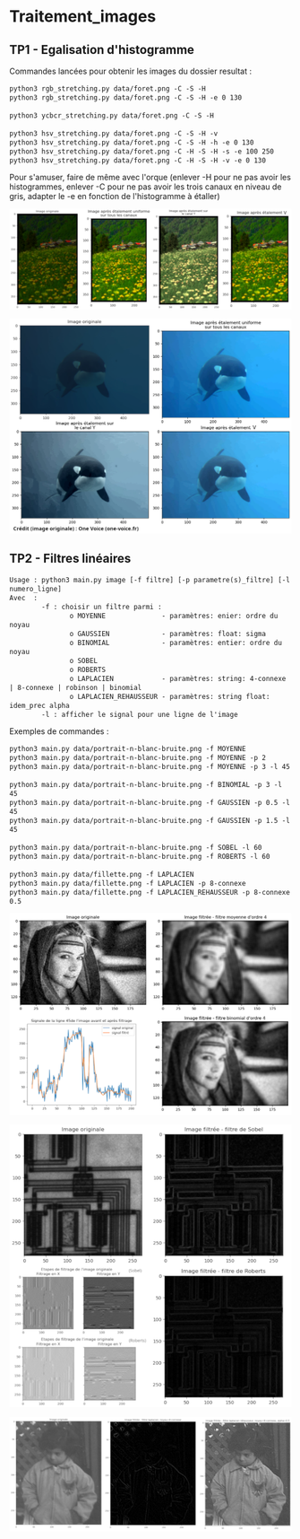 # Traitement_images

## TP1 - Egalisation d'histogramme

Commandes lancées pour obtenir les images du dossier resultat :

```
python3 rgb_stretching.py data/foret.png -C -S -H
python3 rgb_stretching.py data/foret.png -C -S -H -e 0 130

python3 ycbcr_stretching.py data/foret.png -C -S -H

python3 hsv_stretching.py data/foret.png -C -S -H -v
python3 hsv_stretching.py data/foret.png -C -S -H -h -e 0 130
python3 hsv_stretching.py data/foret.png -C -H -S -H -s -e 100 250
python3 hsv_stretching.py data/foret.png -C -H -S -H -v -e 0 130
```

Pour s'amuser, faire de même avec l'orque (enlever -H pour ne pas avoir les histogrammes, enlever -C pour ne pas avoir les trois canaux en niveau de gris, adapter le -e en fonction de l'histogramme à étaller)

![foret](TP1/resultats/0_comparaison.png)

![orque](TP1/resultats/0_comparaison_orque.png)

## TP2 - Filtres linéaires

```
Usage : python3 main.py image [-f filtre] [-p parametre(s)_filtre] [-l numero_ligne]
Avec  :
        -f : choisir un filtre parmi :
               o MOYENNE              - paramètres: enier: ordre du noyau
               o GAUSSIEN             - paramètres: float: sigma
               o BINOMIAL             - paramètres: entier: ordre du noyau
               o SOBEL
               o ROBERTS
               o LAPLACIEN            - paramètres: string: 4-connexe | 8-connexe | robinson | binomial
               o LAPLACIEN_REHAUSSEUR - paramètres: string float: idem_prec alpha 
        -l : afficher le signal pour une ligne de l'image
```

Exemples de commandes :

```
python3 main.py data/portrait-n-blanc-bruite.png -f MOYENNE
python3 main.py data/portrait-n-blanc-bruite.png -f MOYENNE -p 2
python3 main.py data/portrait-n-blanc-bruite.png -f MOYENNE -p 3 -l 45

python3 main.py data/portrait-n-blanc-bruite.png -f BINOMIAL -p 3 -l 45
python3 main.py data/portrait-n-blanc-bruite.png -f GAUSSIEN -p 0.5 -l 45
python3 main.py data/portrait-n-blanc-bruite.png -f GAUSSIEN -p 1.5 -l 45

python3 main.py data/portrait-n-blanc-bruite.png -f SOBEL -l 60
python3 main.py data/portrait-n-blanc-bruite.png -f ROBERTS -l 60

python3 main.py data/fillette.png -f LAPLACIEN
python3 main.py data/fillette.png -f LAPLACIEN -p 8-connexe
python3 main.py data/fillette.png -f LAPLACIEN_REHAUSSEUR -p 8-connexe 0.5
```

![portrait bruité](TP2/resultats/portrait_bruite.png)

![circuit](TP2/resultats/circuit.png)

![fillette](TP2/resultats/fillette.png)
